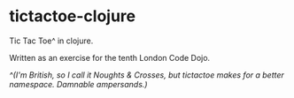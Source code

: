 # tictactoe-clojure

Tic Tac Toe^ in clojure.

Written as an exercise for the tenth London Code Dojo.

_^(I'm British, so I call it Noughts & Crosses, but tictactoe makes for a better namespace. Damnable ampersands.)_
